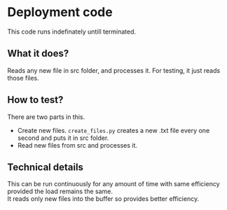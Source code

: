 # Deployment code
This code runs indefinately untill terminated.  
## What it does?
Reads any new file in src folder, and processes it. For testing, it just reads those files.
## How to test?
There are two parts in this. 
* Create new files. `create_files.py` creates a new .txt file every one second and puts it in src folder.
* Read new files from src and processes it.  

## Technical details
This can be run continuously for any amount of time with same efficiency provided the load remains the same.  
It reads only new files into the buffer so provides better efficiency.
